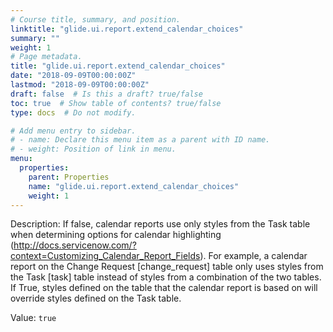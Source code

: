 ```yaml
---
# Course title, summary, and position.
linktitle: "glide.ui.report.extend_calendar_choices"
summary: ""
weight: 1
# Page metadata.
title: "glide.ui.report.extend_calendar_choices"
date: "2018-09-09T00:00:00Z"
lastmod: "2018-09-09T00:00:00Z"
draft: false  # Is this a draft? true/false
toc: true  # Show table of contents? true/false
type: docs  # Do not modify.

# Add menu entry to sidebar.
# - name: Declare this menu item as a parent with ID name.
# - weight: Position of link in menu.
menu:
  properties:
    parent: Properties
    name: "glide.ui.report.extend_calendar_choices"
    weight: 1
---
```


Description: If false, calendar reports use only styles from the Task table when determining options for calendar highlighting (http://docs.servicenow.com/?context=Customizing_Calendar_Report_Fields). For example, a calendar report on the Change Request [change_request] table only uses styles from the Task [task] table instead of styles from a combination of the two tables.
If True, styles defined on the table that the calendar report is based on will override styles defined on the Task table.


Value: `true`